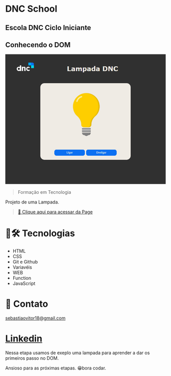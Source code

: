 # DNC School

## Escola DNC Ciclo Iniciante
## Conhecendo o DOM

![preview](./img/preview.png)

> Formação em Tecnologia

Projeto de uma Lampada.

> [🔗 Clique aqui para acessar da Page](https://tabuada-dnc-school.netlify.app/)

# 🧰🛠️ Tecnologias

- HTML
- CSS
- Git e Github
- Variavéis
- WEB
- Function
- JavaScript


# 💛 Contato

sebastiaovitor18@gmail.com

[Linkedin](https://www.linkedin.com/in/sebastião-vitor-7a2870106/)
=======

Nessa etapa usamos de exeplo uma lampada para aprender a dar os primeiros passo no DOM.

Ansioso para as próximas etapas.
😁bora codar.
